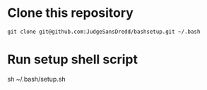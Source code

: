 # Clone this repository
    git clone git@github.com:JudgeSansDredd/bashsetup.git ~/.bash

# Run setup shell script
sh ~/.bash/setup.sh
